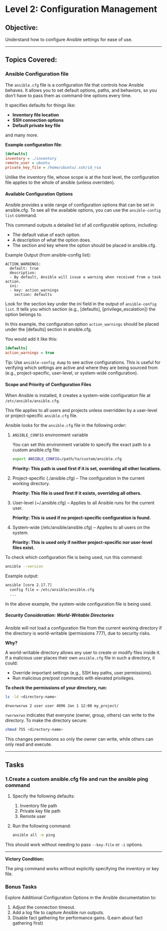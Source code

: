 # **Level 2: Configuration Management**

## **Objective:**

Understand how to configure Ansible settings for ease of use.

---

## **Topics Covered:**

### **Ansible Configuration file**

The `ansible.cfg` file is a configuration file that controls how Ansible behaves. It allows you to set default options, paths, and behaviors, so you don’t have to pass them as command-line options every time.

It specifies defaults for things like:

- **Inventory file location**
- **SSH connection options**
- **Default private key file**

and many more.

**Example configuration file**:

```ini
[defaults]
inventory = ./inventory
remote_user = ubuntu
private_key_file = /home/ubuntu/.ssh/id_rsa
```

Unlike the inventory file, whose scope is at the host level, the configuration file applies to the whole of ansible (unless overriden).

#### Available Configuration Options

Ansible provides a wide range of configuration options that can be set in ansible.cfg. To see all the available options, you can use the
`ansible-config list` command.

This command outputs a detailed list of all configurable options, including:

- The default value of each option.
- A description of what the option does.
- The section and key where the option should be placed in ansible.cfg.

Example Output (from ansible-config list):

```plaintext
ACTION_WARNINGS:
  default: true
  description:
  - By default, Ansible will issue a warning when received from a task action.
  ini:
  - key: action_warnings
    section: defaults
```

Look for the section key under the ini field in the output of `ansible-config list`. It tells you which section (e.g., [defaults], [privilege_escalation]) the option belongs to.

In this example, the configuration option `action_warnings` should be placed under the [defaults] section in ansible.cfg.

You would add it like this:

```ini
[defaults]
action_warnings = true
```

Tip: Use `ansible-config dump` to see active configurations.
This is useful for verifying which settings are active and where they are being sourced from (e.g., project-specific, user-level, or system-wide configuration).

#### Scope and Priority of Configuration Files

When Ansible is installed, it creates a system-wide configuration file at `/etc/ansible/ansible.cfg`.

This file applies to all users and projects unless overridden by a user-level or project-specific `ansible.cfg` file.

Ansible looks for the `ansible.cfg` file in the following order:

1. `ANSIBLE_CONFIG` environment variable

    You can set this environment variable to specify the exact path to a custom ansible.cfg file:

    ```bash
    export ANSIBLE_CONFIG=/path/to/custom/ansible.cfg
    ```

    **Priority: This path is used first if it is set, overriding all other locations.**

2. Project-specific (./ansible.cfg) – The configuration in the current working directory.

    **Priority: This file is used first if it exists, overriding all others.**

3. User-level (~/.ansible.cfg) – Applies to all Ansible runs for the current user.

    **Priority: This is used if no project-specific configuration is found.**

4. System-wide (/etc/ansible/ansible.cfg) – Applies to all users on the system.

    **Priority: This is used only if neither project-specific nor user-level files exist.**

To check which configuration file is being used, run this command:

```bash
ansible --version
```

Example output:

```bash
ansible [core 2.17.7]
  config file = /etc/ansible/ansible.cfg
  ...
```

In the above example, the system-wide configuration file is being used.

##### Security Consideration: World-Writable Directories

Ansible will not load a configuration file from the current working directory if the directory is world-writable (permissions 777), due to security risks.

**Why?**

A world-writable directory allows any user to create or modify files inside it. If a malicious user places their own `ansible.cfg` file in such a directory, it could:

- Override important settings (e.g., SSH key paths, user permissions).
- Run malicious pre/post commands with elevated privileges.

**To check the permissions of your directory, run:**

```bash
ls -ld <directory-name>
```

```bash
drwxrwxrwx 2 user user 4096 Jan 1 12:00 my_project/
```

`rwxrwxrwx` indicates that everyone (owner, group, others) can write to the directory.
To make the directory secure:

```bash
chmod 755 <directory-name>
```

This changes permissions so only the owner can write, while others can only read and execute.

---

## **Tasks**

### **1.Create a custom ansible.cfg file and run the ansible ping command**

1. Specify the following defaults:

    1. Inventory file path
    1. Private key file path
    1. Remote user

2. Run the following command:

    ```bash
    ansible all -m ping
    ```

This should work without needing to pass `--key-file` or `-i` options.

---

**Victory Condition:**

The ping command works without explicitly specifying the inventory or key file.

### **Bonus Tasks**

Explore Additional Configuration Options in the Ansible documentation to:

1. Adjust the connection timeout.
2. Add a log file to capture Ansible run outputs.
3. Disable fact gathering for performance gains. (Learn about fact gathering first)

